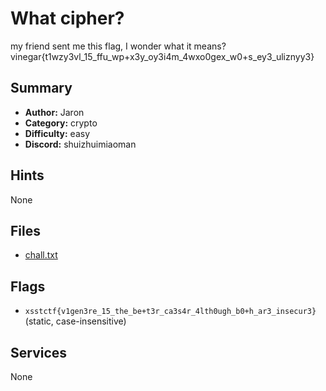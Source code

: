 
# What cipher?
my friend sent me this flag, I wonder what it means? vinegar{t1wzy3vl_15_ffu_wp+x3y_oy3i4m_4wxo0gex_w0+s_ey3_uliznyy3}


## Summary
- **Author:** Jaron
- **Category:** crypto
- **Difficulty:** easy
- **Discord:** shuizhuimiaoman

## Hints
None

## Files
- [chall.txt](<dist/chall.txt>)

## Flags
- `xsstctf{v1gen3re_15_the_be+t3r_ca3s4r_4lth0ugh_b0+h_ar3_insecur3}` (static, case-insensitive)

## Services
None

